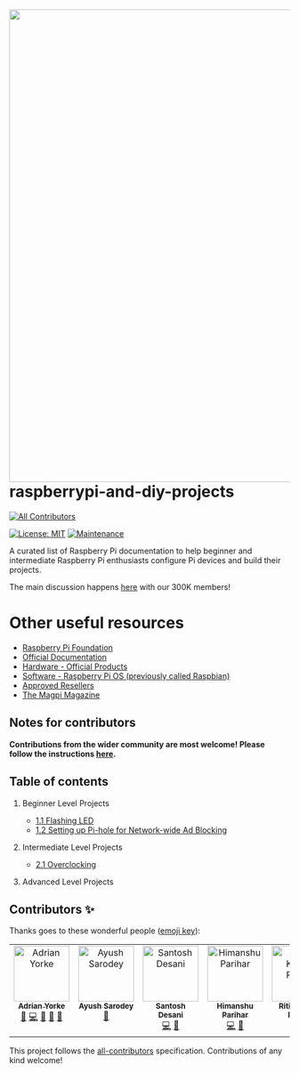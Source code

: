 # <img src="img/RaspberryPiAndDIYProjectLogo.png" width="850"/><br>raspberrypi-and-diy-projects
<!-- ALL-CONTRIBUTORS-BADGE:START - Do not remove or modify this section -->
[![All Contributors](https://img.shields.io/badge/all_contributors-5-orange.svg?style=flat-square)](#contributors-)
<!-- ALL-CONTRIBUTORS-BADGE:END -->

[![License: MIT](https://img.shields.io/badge/License-MIT-yellow.svg)](https://opensource.org/licenses/MIT)
[![Maintenance](https://img.shields.io/badge/Maintained%3F-yes-green.svg)](https://github.com/adrianyorke)

A curated list of Raspberry Pi documentation to help beginner and intermediate Raspberry Pi enthusiasts configure Pi devices and build their projects.

The main discussion happens [here](https://www.facebook.com/groups/RaspberryPiandDIY) with our 300K members!

# Other useful resources
* [Raspberry Pi Foundation](https://www.raspberrypi.org/)
* [Official Documentation](https://www.raspberrypi.com/documentation/)
* [Hardware - Official Products](https://www.raspberrypi.org/products/)
* [Software - Raspberry Pi OS (previously called Raspbian)](https://www.raspberrypi.org/software/)
* [Approved Resellers](https://www.raspberrypi.com/resellers/)
* [The Magpi Magazine](https://magpi.raspberrypi.com/)

## Notes for contributors
**Contributions from the wider community are most welcome! Please follow the instructions [here](https://github.com/ayushsarode/raspberrypi-and-diy-projects/blob/master/CONTRIBUTING.md).**


## Table of contents
1. Beginner Level Projects<br>
   * [1.1 Flashing LED](docs/section_01/project_01_01.md)<br>
   * [1.2 Setting up Pi-hole for Network-wide Ad Blocking](docs/section_01/project_01_02.md)<br>

2. Intermediate Level Projects<br>
   * [2.1 Overclocking](docs/section_02/project_02_01.md)<br>

3. Advanced Level Projects<br>

## Contributors ✨

Thanks goes to these wonderful people ([emoji key](https://allcontributors.org/docs/en/emoji-key)):
<!-- ALL-CONTRIBUTORS-LIST:START - Do not remove or modify this section -->
<!-- prettier-ignore-start -->
<!-- markdownlint-disable -->
<table>
  <tbody>
    <tr>
      <td align="center" valign="top" width="14.28%"><a href="https://github.com/adrianyorke"><img src="https://avatars.githubusercontent.com/u/30093433?v=4?s=100" width="100px;" alt="Adrian Yorke"/><br /><sub><b>Adrian Yorke</b></sub></a><br /><a href="#maintenance-adrianyorke" title="Maintenance">🚧</a> <a href="https://github.com/adrianyorke/raspberrypi-and-diy-projects/commits?author=adrianyorke" title="Code">💻</a> <a href="https://github.com/adrianyorke/raspberrypi-and-diy-projects/commits?author=adrianyorke" title="Documentation">📖</a> <a href="#ideas-adrianyorke" title="Ideas, Planning, & Feedback">🤔</a> <a href="https://github.com/adrianyorke/raspberrypi-and-diy-projects/pulls?q=is%3Apr+reviewed-by%3Aadrianyorke" title="Reviewed Pull Requests">👀</a></td>
      <td align="center" valign="top" width="14.28%"><a href="https://github.com/ayushsarode"><img src="https://avatars.githubusercontent.com/u/72145248?v=4?s=100" width="100px;" alt="Ayush Sarodey"/><br /><sub><b>Ayush Sarodey</b></sub></a><br /><a href="https://github.com/adrianyorke/raspberrypi-and-diy-projects/commits?author=ayushsarode" title="Documentation">📖</a></td>
      <td align="center" valign="top" width="14.28%"><a href="https://github.com/sdesani"><img src="https://avatars.githubusercontent.com/u/10603196?v=4?s=100" width="100px;" alt="Santosh Desani"/><br /><sub><b>Santosh Desani</b></sub></a><br /><a href="https://github.com/adrianyorke/raspberrypi-and-diy-projects/commits?author=sdesani" title="Code">💻</a> <a href="#maintenance-sdesani" title="Maintenance">🚧</a></td>
      <td align="center" valign="top" width="14.28%"><a href="https://github.com/Pariharx7"><img src="https://avatars.githubusercontent.com/u/94682026?v=4?s=100" width="100px;" alt="Himanshu Parihar"/><br /><sub><b>Himanshu Parihar</b></sub></a><br /><a href="https://github.com/adrianyorke/raspberrypi-and-diy-projects/commits?author=Pariharx7" title="Code">💻</a> <a href="#maintenance-Pariharx7" title="Maintenance">🚧</a></td>
      <td align="center" valign="top" width="14.28%"><a href="https://github.com/RitikKumarParvat"><img src="https://avatars.githubusercontent.com/u/115374818?v=4?s=100" width="100px;" alt="Ritik Kumar Parvat"/><br /><sub><b>Ritik Kumar Parvat</b></sub></a><br /><a href="https://github.com/adrianyorke/raspberrypi-and-diy-projects/commits?author=RitikKumarParvat" title="Code">💻</a> <a href="https://github.com/adrianyorke/raspberrypi-and-diy-projects/commits?author=RitikKumarParvat" title="Documentation">📖</a></td>
    </tr>
  </tbody>
</table>

<!-- markdownlint-restore -->
<!-- prettier-ignore-end -->

<!-- ALL-CONTRIBUTORS-LIST:END -->

This project follows the [all-contributors](https://github.com/all-contributors/all-contributors) specification. Contributions of any kind welcome!
